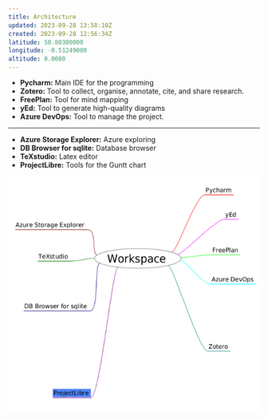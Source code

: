 ```yaml
---
title: Architecture
updated: 2023-09-28 13:58:10Z
created: 2023-09-28 12:56:34Z
latitude: 50.80300000
longitude: -0.51249000
altitude: 0.0000
---
```


- **Pycharm:** Main IDE for the programming
- **Zotero:** Tool to collect, organise, annotate, cite, and share research.
- **FreePlan:** Tool for mind mapping
- **yEd:** Tool to generate high-quality diagrams
- **Azure DevOps:** Tool to manage the project.

* * *

- **Azure Storage Explorer:** Azure exploring
- **DB Browser for sqlite:** Database browser
- **TeXstudio:** Latex editor
- **ProjectLibre:** Tools for the Guntt chart

<img src="../../_resources/Screenshot%20from%202023-09-28%2014-34-16-2.png" alt="Screenshot from 2023-09-28 14-34-16.png" width="526" height="474">
